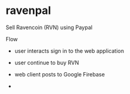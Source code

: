 # ravenpal
Sell Ravencoin (RVN) using Paypal



Flow

- user interacts sign in to the web application
- user continue to buy RVN
- web client posts to Google Firebase

- 

